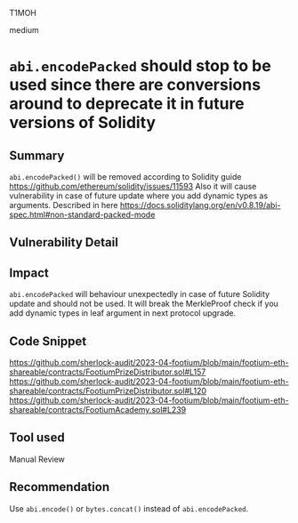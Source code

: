 T1MOH

medium

# `abi.encodePacked` should stop to be used since there are conversions around to deprecate it in future versions of Solidity

## Summary
`abi.encodePacked()` will be removed according to Solidity guide https://github.com/ethereum/solidity/issues/11593
Also it will cause vulnerability in case of future update where you add dynamic types as arguments. Described in here https://docs.soliditylang.org/en/v0.8.19/abi-spec.html#non-standard-packed-mode

## Vulnerability Detail
## Impact
`abi.encodePacked` will behaviour unexpectedly in case of future Solidity update and should not be used.
It will break the MerkleProof check if you add dynamic types in leaf argument in next protocol upgrade.
## Code Snippet
https://github.com/sherlock-audit/2023-04-footium/blob/main/footium-eth-shareable/contracts/FootiumPrizeDistributor.sol#L157
https://github.com/sherlock-audit/2023-04-footium/blob/main/footium-eth-shareable/contracts/FootiumPrizeDistributor.sol#L120
https://github.com/sherlock-audit/2023-04-footium/blob/main/footium-eth-shareable/contracts/FootiumAcademy.sol#L239

## Tool used

Manual Review

## Recommendation
Use `abi.encode()` or `bytes.concat()` instead of `abi.encodePacked`.
